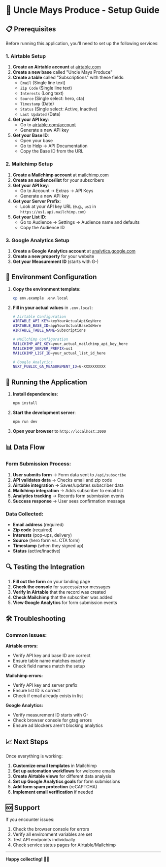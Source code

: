 # 🚀 Uncle Mays Produce - Setup Guide

## 📋 Prerequisites

Before running this application, you'll need to set up the following services:

### 1. Airtable Setup
1. **Create an Airtable account** at [airtable.com](https://airtable.com)
2. **Create a new base** called "Uncle Mays Produce"
3. **Create a table** called "Subscriptions" with these fields:
   - `Email` (Single line text)
   - `Zip Code` (Single line text)
   - `Interests` (Long text)
   - `Source` (Single select: hero, cta)
   - `Timestamp` (Date)
   - `Status` (Single select: Active, Inactive)
   - `Last Updated` (Date)
4. **Get your API key**:
   - Go to [airtable.com/account](https://airtable.com/account)
   - Generate a new API key
5. **Get your Base ID**:
   - Open your base
   - Go to Help → API Documentation
   - Copy the Base ID from the URL

### 2. Mailchimp Setup
1. **Create a Mailchimp account** at [mailchimp.com](https://mailchimp.com)
2. **Create an audience/list** for your subscribers
3. **Get your API key**:
   - Go to Account → Extras → API Keys
   - Generate a new API key
4. **Get your Server Prefix**:
   - Look at your API key URL (e.g., `us1` in `https://us1.api.mailchimp.com`)
5. **Get your List ID**:
   - Go to Audience → Settings → Audience name and defaults
   - Copy the Audience ID

### 3. Google Analytics Setup
1. **Create a Google Analytics account** at [analytics.google.com](https://analytics.google.com)
2. **Create a new property** for your website
3. **Get your Measurement ID** (starts with G-)

## 🔧 Environment Configuration

1. **Copy the environment template**:
   ```bash
   cp env.example .env.local
   ```

2. **Fill in your actual values** in `.env.local`:
   ```bash
   # Airtable Configuration
   AIRTABLE_API_KEY=keyYourActualApiKeyHere
   AIRTABLE_BASE_ID=appYourActualBaseIdHere
   AIRTABLE_TABLE_NAME=Subscriptions

   # Mailchimp Configuration
   MAILCHIMP_API_KEY=your_actual_mailchimp_api_key_here
   MAILCHIMP_SERVER_PREFIX=us1
   MAILCHIMP_LIST_ID=your_actual_list_id_here

   # Google Analytics
   NEXT_PUBLIC_GA_MEASUREMENT_ID=G-XXXXXXXXXX
   ```

## 🚀 Running the Application

1. **Install dependencies**:
   ```bash
   npm install
   ```

2. **Start the development server**:
   ```bash
   npm run dev
   ```

3. **Open your browser** to `http://localhost:3000`

## 📊 Data Flow

### Form Submission Process:
1. **User submits form** → Form data sent to `/api/subscribe`
2. **API validates data** → Checks email and zip code
3. **Airtable integration** → Saves/updates subscriber data
4. **Mailchimp integration** → Adds subscriber to email list
5. **Analytics tracking** → Records form submission events
6. **Success response** → User sees confirmation message

### Data Collected:
- **Email address** (required)
- **Zip code** (required)
- **Interests** (pop-ups, delivery)
- **Source** (hero form vs. CTA form)
- **Timestamp** (when they signed up)
- **Status** (active/inactive)

## 🔍 Testing the Integration

1. **Fill out the form** on your landing page
2. **Check the console** for success/error messages
3. **Verify in Airtable** that the record was created
4. **Check Mailchimp** that the subscriber was added
5. **View Google Analytics** for form submission events

## 🛠️ Troubleshooting

### Common Issues:

**Airtable errors:**
- Verify API key and base ID are correct
- Ensure table name matches exactly
- Check field names match the setup

**Mailchimp errors:**
- Verify API key and server prefix
- Ensure list ID is correct
- Check if email already exists in list

**Google Analytics:**
- Verify measurement ID starts with G-
- Check browser console for gtag errors
- Ensure ad blockers aren't blocking analytics

## 📈 Next Steps

Once everything is working:

1. **Customize email templates** in Mailchimp
2. **Set up automation workflows** for welcome emails
3. **Create Airtable views** for different data analysis
4. **Set up Google Analytics goals** for form submissions
5. **Add form spam protection** (reCAPTCHA)
6. **Implement email verification** if needed

## 🆘 Support

If you encounter issues:
1. Check the browser console for errors
2. Verify all environment variables are set
3. Test API endpoints individually
4. Check service status pages for Airtable/Mailchimp

---

**Happy collecting! 🌱📧**

